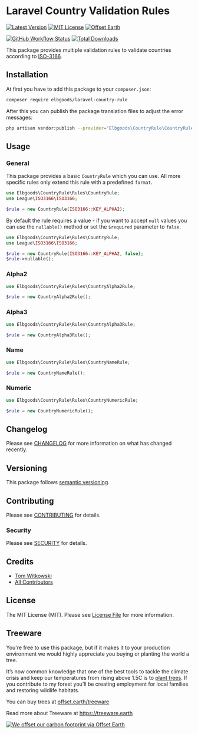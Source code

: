 # Laravel Country Validation Rules

[![Latest Version](http://img.shields.io/packagist/v/elbgoods/laravel-country-rule.svg?label=Release&style=for-the-badge)](https://packagist.org/packages/elbgoods/laravel-country-rule)
[![MIT License](https://img.shields.io/github/license/elbgoods/laravel-country-rule.svg?label=License&color=blue&style=for-the-badge)](https://github.com/elbgoods/laravel-country-rule/blob/master/LICENSE)
[![Offset Earth](https://img.shields.io/badge/Treeware-%F0%9F%8C%B3-green?style=for-the-badge&cacheSeconds=600)](https://plant.treeware.earth/elbgoods/laravel-country-rule)

[![GitHub Workflow Status](https://img.shields.io/github/workflow/status/elbgoods/laravel-country-rule/run-tests?label=tests&style=flat-square)](https://github.com/elbgoods/laravel-country-rule/actions?query=workflow%3Arun-tests)
[![Total Downloads](https://img.shields.io/packagist/dt/elbgoods/laravel-country-rule.svg?style=flat-square)](https://packagist.org/packages/elbgoods/laravel-country-rule)


This package provides multiple validation rules to validate countries according to [ISO-3166](https://wikipedia.org/wiki/ISO_3166).

## Installation

At first you have to add this package to your `composer.json`:

```bash
composer require elbgoods/laravel-country-rule
```

After this you can publish the package translation files to adjust the error messages:

```bash
php artisan vendor:publish --provider="Elbgoods\CountryRule\CountryRuleServiceProvider" --tag=lang
```

## Usage

### General

This package provides a basic `CountryRule` which you can use. All more specific rules only extend this rule with a predefined `format`.

```php
use Elbgoods\CountryRule\Rules\CountryRule;
use League\ISO3166\ISO3166;

$rule = new CountryRule(ISO3166::KEY_ALPHA2);
```

By default the rule requires a value - if you want to accept `null` values you can use the `nullable()` method or set the `$required` parameter to `false`.

```php
use Elbgoods\CountryRule\Rules\CountryRule;
use League\ISO3166\ISO3166;

$rule = new CountryRule(ISO3166::KEY_ALPHA2, false);
$rule->nullable();
```

### Alpha2

```php
use Elbgoods\CountryRule\Rules\CountryAlpha2Rule;

$rule = new CountryAlpha2Rule();
```

### Alpha3

```php
use Elbgoods\CountryRule\Rules\CountryAlpha3Rule;

$rule = new CountryAlpha3Rule();
```

### Name

```php
use Elbgoods\CountryRule\Rules\CountryNameRule;

$rule = new CountryNameRule();
```

### Numeric

```php
use Elbgoods\CountryRule\Rules\CountryNumericRule;

$rule = new CountryNumericRule();
```

## Changelog

Please see [CHANGELOG](CHANGELOG.md) for more information on what has changed recently.

## Versioning

This package follows [semantic versioning](https://semver.org/).

## Contributing

Please see [CONTRIBUTING](CONTRIBUTING.md) for details.

### Security

Please see [SECURITY](SECURITY.md) for details.

## Credits

- [Tom Witkowski](https://github.com/Gummibeer)
- [All Contributors](https://github.com/elbgoods/laravel-country-rule/graphs/contributors)

## License

The MIT License (MIT). Please see [License File](LICENSE) for more information.

## Treeware

You're free to use this package, but if it makes it to your production environment we would highly appreciate you buying or planting the world a tree.

It’s now common knowledge that one of the best tools to tackle the climate crisis and keep our temperatures from rising above 1.5C is to [plant trees](https://www.bbc.co.uk/news/science-environment-48870920). If you contribute to my forest you’ll be creating employment for local families and restoring wildlife habitats.

You can buy trees at [offset.earth/treeware](https://plant.treeware.earth/elbgoods/laravel-country-rule)

Read more about Treeware at https://treeware.earth

[![We offset our carbon footprint via Offset Earth](https://toolkit.offset.earth/carbonpositiveworkforce/badge/5e186e68516eb60018c5172b?black=true&landscape=true)](https://plant.treeware.earth/elbgoods/laravel-country-rule)
